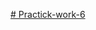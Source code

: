 [# Practick-work-6](https://docs.google.com/document/d/1miGmLAgjLdx0zkU4LZIw-hr12Vf3t8kn/edit?usp=sharing&ouid=103532857524431123792&rtpof=true&sd=true)
